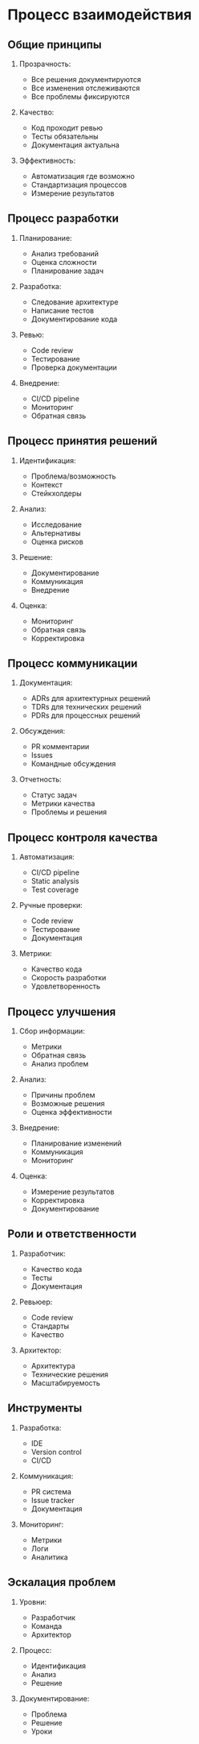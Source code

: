 # Процесс взаимодействия

## Общие принципы
1. Прозрачность:
   - Все решения документируются
   - Все изменения отслеживаются
   - Все проблемы фиксируются

2. Качество:
   - Код проходит ревью
   - Тесты обязательны
   - Документация актуальна

3. Эффективность:
   - Автоматизация где возможно
   - Стандартизация процессов
   - Измерение результатов

## Процесс разработки
1. Планирование:
   - Анализ требований
   - Оценка сложности
   - Планирование задач

2. Разработка:
   - Следование архитектуре
   - Написание тестов
   - Документирование кода

3. Ревью:
   - Code review
   - Тестирование
   - Проверка документации

4. Внедрение:
   - CI/CD pipeline
   - Мониторинг
   - Обратная связь

## Процесс принятия решений
1. Идентификация:
   - Проблема/возможность
   - Контекст
   - Стейкхолдеры

2. Анализ:
   - Исследование
   - Альтернативы
   - Оценка рисков

3. Решение:
   - Документирование
   - Коммуникация
   - Внедрение

4. Оценка:
   - Мониторинг
   - Обратная связь
   - Корректировка

## Процесс коммуникации
1. Документация:
   - ADRs для архитектурных решений
   - TDRs для технических решений
   - PDRs для процессных решений

2. Обсуждения:
   - PR комментарии
   - Issues
   - Командные обсуждения

3. Отчетность:
   - Статус задач
   - Метрики качества
   - Проблемы и решения

## Процесс контроля качества
1. Автоматизация:
   - CI/CD pipeline
   - Static analysis
   - Test coverage

2. Ручные проверки:
   - Code review
   - Тестирование
   - Документация

3. Метрики:
   - Качество кода
   - Скорость разработки
   - Удовлетворенность

## Процесс улучшения
1. Сбор информации:
   - Метрики
   - Обратная связь
   - Анализ проблем

2. Анализ:
   - Причины проблем
   - Возможные решения
   - Оценка эффективности

3. Внедрение:
   - Планирование изменений
   - Коммуникация
   - Мониторинг

4. Оценка:
   - Измерение результатов
   - Корректировка
   - Документирование

## Роли и ответственности
1. Разработчик:
   - Качество кода
   - Тесты
   - Документация

2. Ревьюер:
   - Code review
   - Стандарты
   - Качество

3. Архитектор:
   - Архитектура
   - Технические решения
   - Масштабируемость

## Инструменты
1. Разработка:
   - IDE
   - Version control
   - CI/CD

2. Коммуникация:
   - PR система
   - Issue tracker
   - Документация

3. Мониторинг:
   - Метрики
   - Логи
   - Аналитика

## Эскалация проблем
1. Уровни:
   - Разработчик
   - Команда
   - Архитектор

2. Процесс:
   - Идентификация
   - Анализ
   - Решение

3. Документирование:
   - Проблема
   - Решение
   - Уроки 